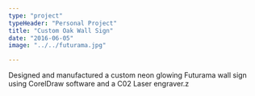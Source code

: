 ```yaml
---
type: "project"
typeHeader: "Personal Project"
title: "Custom Oak Wall Sign"
date: "2016-06-05"
image: "../../futurama.jpg"

---
```


Designed and manufactured a custom neon glowing Futurama wall sign using CorelDraw software and a C02 Laser engraver.z
